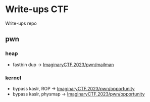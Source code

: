 # Write-ups CTF

Write-ups repo
## pwn
### heap
- fastbin dup -> [ImaginaryCTF.2023/pwn/mailman](./ImaginaryCTF.2023/pwn/mailman/)
### kernel
- bypass kaslr, ROP -> [ImaginaryCTF.2023/pwn/opportunity](./ImaginaryCTF.2023/pwn/opportunity/)
- bypass kaslr, physmap -> [ImaginaryCTF.2023/pwn/opportunity](./ImaginaryCTF.2023/pwn/opportunity/)
